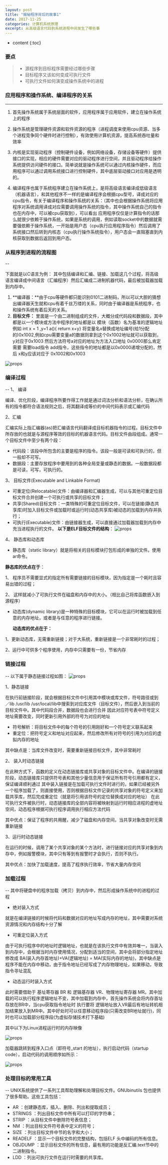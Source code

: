 ```yaml
---
layout: post
title: "揭秘程序背后的故事1"
date: 2017-11-25
categories: 计算机系统原理
excerpt: 从高级语言代码到系统进程中间发生了哪些事
---
```


* content
{:toc}

###   要点
 
>* 源程序到目标程序需要经过哪些步骤
>* 目标程序又该如何变成可执行文件
>* 可执行文件如何演变成操作系统中的进程
 
### 应用程序和操作系统、编译程序的关系 
---
1. 首先操作系统属于系统层面的软件，应用程序属于应用软件，建立在操作系统上的程序


2. 操作系统是管理硬件资源和软件资源的程序（进程调度来使用cpu资源、当多个进程竞争同个硬件时进行控制），有效使用计算机资源，提高系统吞吐量和效率


3. 内核是实现驱动程序（控制硬件设备，例如网络设备，存储设备等硬件）提供接口的实现，相应的硬件需要对应的驱动程序进行空间，并且驱动程序给操作系统提供访问硬件的接口。简单说就是操作系统可以通过内核操作硬件，而应用程序可以通过调用系统接口进行控制硬件，其中底层驱动接口对应用是透明的。 


4. 编译程序也属于系统程序建立在操作系统上，是将高级语言编译成低级语言（机器语言），和其他程序不一样的是编译程序会根据cpu型号，译成对应的cpu指令，有关于编译程序和操作系统的关系：（其中也会根据操作系统将应用程序对系统调用译成对应需要调用操作系统的指令，其中操作系统自己的指令也在内存中，可以被cpu获取到），可以看出 应用程序仅仅是计算指令的话那么就很少依赖于操作系统，如果是系统的调用，例如读取socket中的数据就需要强依赖于操作系统，一开始是用户态（cpu执行应用程序指令）然后调用了系统接口然后转到内核态（cpu执行操作系统指令），用户态会一直阻塞直到内核获取到数据后返回到用户态。
   
### 从程序到进程的流程图
--

下面就是以C语言为例： 其中包括编译和汇编、链接、加载这几个过程，将高级语言编译成中间语言（汇编程序）然后汇编成二进制机器代码，最后被加载器加载到内存中。


1. **编译器：**由于cpu等硬件都只能识别0101二进制码，所以可以大胆的猜想出编译器天生就和cpu有着千丝万缕的关系，同时由于编译器是系统程序，也和操作系统有着后天的关系。
2. **目标文件：** 里面是一个由二进制组成的文件，大概分成代码段和数据段，其中都是以一个模块或方法中程序的地址都是以 模块（函数）名为基准的逻辑地址 例如 int x = 1 ,y=1 a(){ return x+y} 
将变量名x替换成地址编号(给1分配的)0x1002,例如cpu需要变量a的数据则拿到这个0x1002地址就可以获取到，y对应于0x1003 然后方法符号a对应的地址为方法入口地址 0x0000那么肯定需要 需要load指令 add指令，这些指令的地址都是以0x0000递增分配的，然后 x和y应该对应于 0x1002和0x1003
 
![props](http://dymdmy2120.github.io//static/post_image/p-complier-link.jpg)


### 编译过程
--
1、 编译

编译、优化阶段，编译程序所要作得工作就是通过词法分析和语法分析，在确认所有的指令都符合语法规则之后，将其翻译成等价的中间代码表示或汇编代码

2、汇编 

汇编实际上指汇编器(as)把汇编语言代码翻译成目标机器指令的过程。目标文件中所存放的也就是与源程序等效的目标的机器语言代码。目标文件由段组成。通常一个目标文件中至少有两个段：
 
* 代码段：该段中所包含的主要是程序的指令。该段一般是可读和可执行的，但一般却不可写。
* 数据段：主要存放程序中要用到的各种全局变量或静态的数据。一般数据段都是可读，可写，可执行的。

3、 目标文件(Executable and Linkable Format)

* 可重定位(Relocatable)文件：由编译器和汇编器生成，可以与其他可重定位目标文件合并创建一个可执行或共享的目标文件；
* 共享(Shared)目标文件：一类特殊的可重定位目标文件，可以在链接(静态共享库)时加入目标文件或加载时或运行时(动态共享库)被动态的加载到内存并执行；
* 可执行(Executable)文件：由链接器生成，可以直接通过加载器加载到内存中充当进程执行的文件。
**以下是ELF目标文件的结构**：
![props](http://pic002.cnblogs.com/images/2012/384764/2012031414360273.png)
 
4、 静态库和动态库

* 静态库（static library）就是将相关的目标模块打包形成的单独的文件。使用ar命令。
 
 **静态库的优点在于**：

1、 程序员不需要显式的指定所有需要链接的目标模块，因为指定是一个耗时且容易出错的过程；


2、 这样就减小了可执行文件在磁盘和内存中的大小。（相比自己将库函数嵌入到源程序）


* 动态库(dynamic library)是一种特殊的目标模块，它可以在运行时被加载到任意的内存地址，或者是与任意的程序进行链接。
 
   **动态库的优点在于：**
 
1、更新动态库，无需重新链接；对于大系统，重新链接是一个非常耗时的过程；


2、运行中可供多个程序使用，内存中只需要有一份，节省内存

### 链接过程
--
以下属于静态链接过程如图：
![props](http://dymdmy2120.github.io//static/post_image/link.jpg)

1、静态链接

在执行前链接阶段，就会根据目标文件中引用其中模块或库文件，符号路径或到 ／lib /usr/lib /usr/local/lib中搜索到对应库文件（目标文件），然后嵌入到当前的目标文件中。其中代码段合并，数据段也会进行合并 因此对应符号表中符号定义地址需要改变，同时更新引用外部的符号为对应的地址

* 符号解析：将目标文件中的每个符号的引用刚好和一个符号定义联系起来
* 重定位：把符号定义和地址对应起来，然后修改所有对符号的引用为对应的虚拟内存的地址


其中缺点是：当库文件改变时，需要重新链接目标文件，其中非常耗时

2、 装入时动态链接

在此种方式下，函数的定义在动态链接库或共享对象的目标文件中。在编译的链接阶段，动态链接库只提供符号表和其他少量信息用于保证所有符号引用都有定义，保证编译顺利通过
其中装入链接是在加载可执行文件时进行的，如果已经被另外一个程序加载了，则直接使用，否则根据目标文件记录的共享对象的符号定义来加载共享库，然后完成重定位（就是将引用该符号的定位替换成对应的地址）
在此可执行文件被执行时，动态链接库的全部内容将被映射到运行时相应进程的虚地址空间，动态程序根据可执行程序调用执行相应方法代码


其中优点：保证了程序的共用醒，减少了磁盘和内存空间，当共享对象改变时无需重新链接


3、运行时动态链接

在运行的时候，调用了某个共享对象的某个方法时，进行链接对应的共享对象到内存中，例如报警模块，其中只有等到有报警时才会执行，否则不执行。
 
其中优点：加快了加载速度，提高了程序执行效率，节省大量内存空间

### 加载过程
--
其中将硬盘中的程序加载（拷贝）到内存中，然后形成操作系统中的进程的过程

* 绝对装入方式

就是在编译链接的时候将代码和数据对应的地址写成内存的地址，其中需要对系统资源情况和内存结构十分了解

* 可重定位装入方式

由于可执行程序中的地址时逻辑地址，也就是在该执行文件中有效并唯一，当装入到内存中，会根据当时内存使用情况，分配到适当的空间，其中会将部分指定地址修改成 BA(装入内存首地址)+VA(逻辑地址) = MA(实际内存的地址)，其中缺点是程序不能在内存中移动，由于指令地址已经写成了内存物理地址，如果移动，导致指令寻址混乱 

* 动态运行时装入方式

此时需要借助于 基址寄存器 BR 和 逻辑基存器 VR、物理地址寄存器 MR。其中加载的可以执行程序逻辑地址不变，其中加载到内存中，首先操作系统会将内存首址存放在BR中，当cpu获取指令地址时 执行要将 逻辑地址放入VR最后有地址转机相加结果放入到MR中。其中好处时可以任意移动程序段(只需改变BR地址就行)，同时也可以加载部分程序段(为虚拟存储技术打下基础)

其中以下为Linux进程运行时的内存映像

![props](http://dymdmy2120.github.com//static/post_image/memory.png)

加载器跳转到程序入口点（即符号_start 的地址），执行启动代码（startup code），启动代码的调用顺序如所示：
 
![props](http://dymdmy2120.github.io//static/post_image/program-start.png)

### 处理目标的常用工具
--
UNIX系统提供了一系列工具帮助理解和处理目标文件。GNUbinutils 包也提供了很多帮助。这些工具包括：

* AR ：创建静态库，插入、删除、列出和提取成员；
* STRINGS ：列出目标文件中所有可以打印的字符串；
* STRIP ：从目标文件中删除符号表信息；
* NM ：列出目标文件符号表中定义的符号；
* SIZE ：列出目标文件中节的名字和大小；
* READELF ：显示一个目标文件的完整结构，包括ELF 头中编码的所有信息。
* OBJDUMP ：显示目标文件的所有信息，最有用的功能是反汇编.text节中的二进制指令。
* LDD ：列出可执行文件在运行时需要的共享库。


